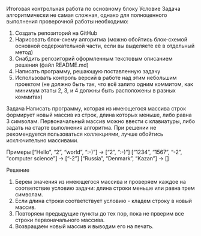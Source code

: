 Итоговая контрольная работа по основному блоку
Условие
Задача алгоритмически не самая сложная, однако для полноценного выполнения проверочной работы необходимо:
1. Создать репозиторий на GitHub
2. Нарисовать блок-схему алгоритма (можно обойтись блок-схемой основной содержательной части, если вы выделяете её в отдельный метод)
3. Снабдить репозиторий оформленным текстовым описанием решения (файл README.md)
4. Написать программу, решающую поставленную задачу
5. Использовать контроль версий в работе над этим небольшим проектом (не должно быть так, что всё залито одним коммитом, как минимум этапы 2, 3, и 4 должны быть расположены в разных коммитах)

Задача 
Написать программу, которая из имеющегося массива строк формирует новый массив из строк, длина которых меньше, либо равна 3 символам. Первоначальный массив можно ввести с клавиатуры, либо задать на старте выполнения алгоритма. При решении не рекомендуется пользоваться коллекциями, лучше обойтись исключительно массивами.

Примеры
[“Hello”, “2”, “world”, “:-)”] → [“2”, “:-)”]
[“1234”, “1567”, “-2”, “computer science”] → [“-2”]
[“Russia”, “Denmark”, “Kazan”] → []

Решение
1. Берем значения из имеющегося массива и проверяем каждое
на соответствие условию задачи: длина строки меньше или равна трем символам.
2. Если длина строки соответствует условию - кладем строку в новый массив.
3. Повторяем предыдущие пункты до тех пор, пока не прверим все 
строки первоначального массива.
4. Возвращаем новый массив и выводим его на печать.
